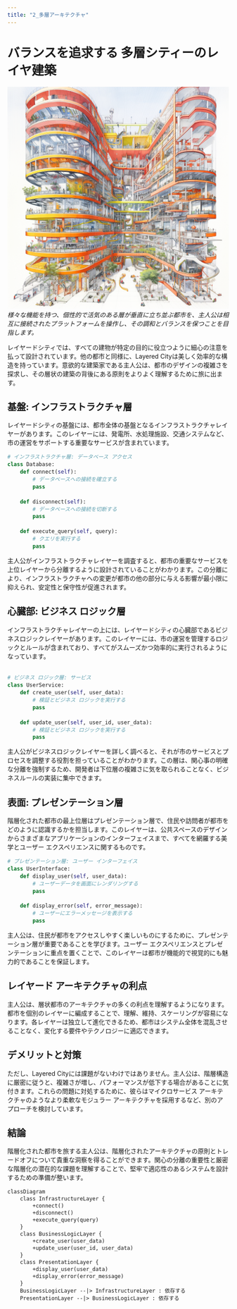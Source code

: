 ```yaml
---
title: "2_多層アーキテクチャ"
---
```


# バランスを追求する 多層シティーのレイヤ建築
![](/images/20230329_software_architecture/2_layered_architecture.png)
*様々な機能を持つ、個性的で活気のある層が垂直に立ち並ぶ都市を、主人公は相互に接続されたプラットフォームを操作し、その調和とバランスを保つことを目指します。*


レイヤードシティでは、すべての建物が特定の目的に役立つように細心の注意を払って設計されています。他の都市と同様に、Layered Cityは美しく効率的な構造を持っています。意欲的な建築家である主人公は、都市のデザインの複雑さを探求し、その層状の建築の背後にある原則をよりよく理解するために旅に出ます。

## 基盤: インフラストラクチャ層
レイヤードシティの基盤には、都市全体の基盤となるインフラストラクチャレイヤーがあります。このレイヤーには、発電所、水処理施設、交通システムなど、市の運営をサポートする重要なサービスが含まれています。
```python
# インフラストラクチャ層: データベース アクセス
class Database:
    def connect(self):
        # データベースへの接続を確立する
        pass

    def disconnect(self):
        # データベースへの接続を切断する
        pass

    def execute_query(self, query):
        # クエリを実行する
        pass
```
主人公がインフラストラクチャレイヤーを調査すると、都市の重要なサービスを上位レイヤーから分離するように設計されていることがわかります。この分離により、インフラストラクチャへの変更が都市の他の部分に与える影響が最小限に抑えられ、安定性と保守性が促進されます。

## 心臓部: ビジネス ロジック層
インフラストラクチャレイヤーの上には、レイヤードシティの心臓部であるビジネスロジックレイヤーがあります。このレイヤーには、市の運営を管理するロジックとルールが含まれており、すべてがスムーズかつ効率的に実行されるようになっています。

```python

# ビジネス ロジック層: サービス
class UserService:
    def create_user(self, user_data):
        # 検証とビジネス ロジックを実行する
        pass

    def update_user(self, user_id, user_data):
        # 検証とビジネス ロジックを実行する
        pass
```

主人公がビジネスロジックレイヤーを詳しく調べると、それが市のサービスとプロセスを調整する役割を担っていることがわかります。この層は、関心事の明確な分離を強制するため、開発者は下位層の複雑さに気を取られることなく、ビジネスルールの実装に集中できます。

## 表面: プレゼンテーション層
階層化された都市の最上位層はプレゼンテーション層で、住民や訪問者が都市をどのように認識するかを担当します。このレイヤーは、公共スペースのデザインからさまざまなアプリケーションのインターフェイスまで、すべてを網羅する美学とユーザー エクスペリエンスに関するものです。

```python
# プレゼンテーション層: ユーザー インターフェイス
class UserInterface:
    def display_user(self, user_data):
        # ユーザーデータを画面にレンダリングする
        pass

    def display_error(self, error_message):
        # ユーザーにエラーメッセージを表示する
        pass
```

主人公は、住民が都市をアクセスしやすく楽しいものにするために、プレゼンテーション層が重要であることを学びます。ユーザー エクスペリエンスとプレゼンテーションに重点を置くことで、このレイヤーは都市が機能的で視覚的にも魅力的であることを保証します。

## レイヤード アーキテクチャの利点
主人公は、層状都市のアーキテクチャの多くの利点を理解するようになります。都市を個別のレイヤーに編成することで、理解、維持、スケーリングが容易になります。各レイヤーは独立して進化できるため、都市はシステム全体を混乱させることなく、変化する要件やテクノロジーに適応できます。

## デメリットと対策
ただし、Layered Cityには課題がないわけではありません。主人公は、階層構造に厳密に従うと、複雑さが増し、パフォーマンスが低下する場合があることに気付きます。これらの問題に対処するために、彼らはマイクロサービス アーキテクチャのようなより柔軟なモジュラー アーキテクチャを採用するなど、別のアプローチを検討しています。

## 結論
階層化された都市を旅する主人公は、階層化されたアーキテクチャの原則とトレードオフについて貴重な洞察を得ることができます。関心の分離の重要性と厳密な階層化の潜在的な課題を理解することで、堅牢で適応性のあるシステムを設計するための準備が整います。

```mermaid
classDiagram
    class InfrastructureLayer {
        +connect()
        +disconnect()
        +execute_query(query)
    }
    class BusinessLogicLayer {
        +create_user(user_data)
        +update_user(user_id, user_data)
    }
    class PresentationLayer {
        +display_user(user_data)
        +display_error(error_message)
    }
    BusinessLogicLayer --|> InfrastructureLayer : 依存する
    PresentationLayer --|> BusinessLogicLayer : 依存する
```